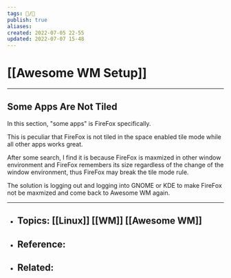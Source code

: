 ```yaml
---
tags: 📝️/🌱️
publish: true
aliases: 
created: 2022-07-05 22-55
updated: 2022-07-07 15-48
---
```


# [[Awesome WM Setup]]

---

## Some Apps Are Not Tiled
In this section, "some apps" is FireFox specifically.

This is peculiar that FireFox is not tiled in the space enabled tile mode while all other apps works great.

After some search, I find it is because FireFox is maxmized in other window environment and FireFox remembers its size regardless of the change of the window environment, thus FireFox may break the tile mode rule.

The solution is logging out and logging into GNOME or KDE to make FireFox not be maxmized and come back to Awesome WM again.


---

- Topics: [[Linux]] [[WM]] [[Awesome WM]] 
	- 
- Reference:
	- 
- Related:
	- 
